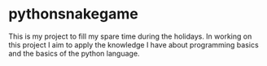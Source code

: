 # pythonsnakegame
This is my project to fill my spare time during the holidays.  In working on this project I aim to apply the knowledge I have about programming basics and the basics of the python language. 
